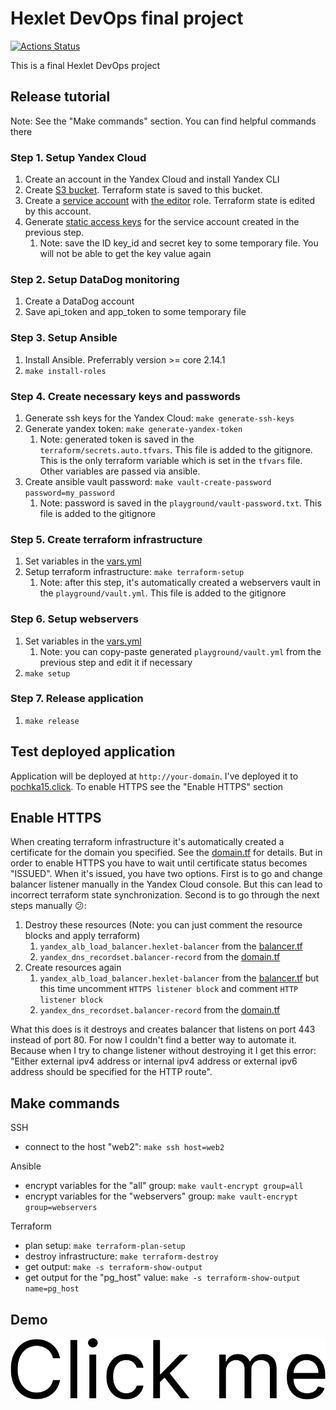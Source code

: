 # Hexlet DevOps final project

[![Actions Status](https://github.com/pochka15/devops-for-programmers-project-77/workflows/hexlet-check/badge.svg)](https://github.com/pochka15/devops-for-programmers-project-77/actions)

This is a final Hexlet DevOps project

## Release tutorial

Note: See the "Make commands" section. You can find helpful commands there

### Step 1. Setup Yandex Cloud

1. Create an account in the Yandex Cloud and install Yandex CLI
2. Create [S3 bucket](https://cloud.yandex.com/en/docs/storage/operations/buckets/create). Terraform state is saved to this bucket.
3. Create a [service account](https://cloud.yandex.com/en/docs/iam/operations/sa/create) with [the editor](https://cloud.yandex.com/en/docs/iam/concepts/access-control/roles#editor) role. Terraform state is edited by this account.
4. Generate [static access keys](https://cloud.yandex.com/en/docs/iam/operations/sa/create-access-key) for the service account created in the previous step.
   1. Note: save the ID key_id and secret key to some temporary file. You will not be able to get the key value again

### Step 2. Setup DataDog monitoring

1. Create a DataDog account
2. Save api_token and app_token to some temporary file

### Step 3. Setup Ansible

1. Install Ansible. Preferrably version >= core 2.14.1
2. `make install-roles`

### Step 4. Create necessary keys and passwords

1. Generate ssh keys for the Yandex Cloud: `make generate-ssh-keys`
2. Generate yandex token: `make generate-yandex-token`
    1. Note: generated token is saved in the `terraform/secrets.auto.tfvars`. This file is added to the gitignore. This is the only terraform variable which is set in the `tfvars` file. Other variables are passed via ansible.
3. Create ansible vault password: `make vault-create-password password=my_password`
    1. Note: password is saved in the `playground/vault-password.txt`. This file is added to the gitignore

### Step 5. Create terraform infrastructure

1. Set variables in the [vars.yml](./ansible/group_vars/all/vars.yml)
2. Setup terraform infrastructure: `make terraform-setup`
   1. Note: after this step, it's automatically created a webservers vault in the `playground/vault.yml`. This file is added to the gitignore

### Step 6. Setup webservers

1. Set variables in the [vars.yml](./ansible/group_vars/webservers/vars.yml)
   1. Note: you can copy-paste generated `playground/vault.yml` from the previous step and edit it if necessary
2. `make setup`

### Step 7. Release application

1. `make release`

## Test deployed application

Application will be deployed at `http://your-domain`. I've deployed it to [pochka15.click](https://pochka15.click).
To enable HTTPS see the "Enable HTTPS" section

## Enable HTTPS

When creating terraform infrastructure it's automatically created a certificate for the domain you specified. See the [domain.tf](./terraform/domain.tf) for details. But in order to enable HTTPS you have to wait until certificate status becomes "ISSUED". When it's issued, you have two options. First is to go and change balancer listener manually in the Yandex Cloud console. But this can lead to incorrect terraform state synchronization. Second is to go through the next steps manually 😕:

1. Destroy these resources (Note: you can just comment the resource blocks and apply terraform)
   1. `yandex_alb_load_balancer.hexlet-balancer` from the [balancer.tf](./terraform/balancer.tf)
   2. `yandex_dns_recordset.balancer-record` from the [domain.tf](./terraform/domain.tf)
2. Create resources again
   1. `yandex_alb_load_balancer.hexlet-balancer` from the [balancer.tf](./terraform/balancer.tf) but this time uncomment `HTTPS listener block` and comment `HTTP listener block`
   2. `yandex_dns_recordset.balancer-record` from the [domain.tf](./terraform/domain.tf)

What this does is it destroys and creates balancer that listens on port 443 instead of port 80. For now I couldn't find a better way to automate it. Because when I try to change listener without destroying it I get this error: "Either external ipv4 address or internal ipv4 address or external ipv6 address should be specified for the HTTP route".

## Make commands

SSH

- connect to the host "web2": `make ssh host=web2`

Ansible

- encrypt variables for the "all" group: `make vault-encrypt group=all`
- encrypt variables for the "webservers" group: `make vault-encrypt group=webservers`

Terraform

- plan setup: `make terraform-plan-setup`
- destroy infrastructure: `make terraform-destroy`
- get output: `make -s terraform-show-output`
- get output for the "pg_host" value: `make -s terraform-show-output name=pg_host`

## Demo

[![Hexlet project demo](https://github.com/pochka15/devops-for-programmers-project-77/blob/main/images/HEXLET%20(Demo).png)](https://drive.google.com/file/d/1lXwXmHjtvNAbdcdo1cmZy9FAI2fS2Jl3/view?usp=sharing "Hexlet project demo")
